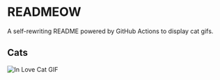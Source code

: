 # READMEOW

A self-rewriting README powered by GitHub Actions to display cat gifs.

## Cats

![In Love Cat GIF](https://media4.giphy.com/media/v1.Y2lkPTlhY2QwMmRha3ltZWJmbTJnamd1ZmxqdHhjb2xyZDc3NDY4bTlybjVlNDllaDR3ZSZlcD12MV9naWZzX3NlYXJjaCZjdD1n/MDJ9IbxxvDUQM/200.gif)
